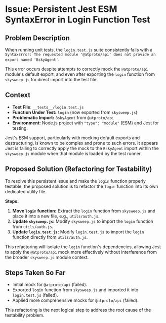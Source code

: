 # Issue: Persistent Jest ESM SyntaxError in Login Function Test

## Problem Description

When running unit tests, the `login.test.js` suite consistently fails with a `SyntaxError: The requested module '@atproto/api' does not provide an export named 'BskyAgent'`.

This error occurs despite attempts to correctly mock the `@atproto/api` module's default export, and even after exporting the `login` function from `skysweep.js` for direct import into the test file.

## Context

- **Test File:** `__tests__/login.test.js`
- **Function Under Test:** `login` (now exported from `skysweep.js`)
- **Problematic Import:** `BskyAgent` from `@atproto/api`
- **Environment:** Node.js project with `"type": "module"` (ESM) and Jest for testing.

Jest's ESM support, particularly with mocking default exports and destructuring, is known to be complex and prone to such errors. It appears Jest is failing to correctly apply the mock to the `BskyAgent` import within the `skysweep.js` module when that module is loaded by the test runner.

## Proposed Solution (Refactoring for Testability)

To resolve this persistent issue and make the `login` function properly testable, the proposed solution is to refactor the `login` function into its own dedicated utility file.

**Steps:**
1.  **Move `login` function:** Extract the `login` function from `skysweep.js` and place it into a new file, e.g., `utils/auth.js`.
2.  **Update `skysweep.js`:** Modify `skysweep.js` to import the `login` function from `utils/auth.js`.
3.  **Update `login.test.js`:** Modify `login.test.js` to import the `login` function directly from `utils/auth.js`.

This refactoring will isolate the `login` function's dependencies, allowing Jest to apply the `@atproto/api` mock more effectively without interference from the broader `skysweep.js` module context.

## Steps Taken So Far

- Initial mock for `@atproto/api` (failed).
- Exported `login` function from `skysweep.js` and imported it into `login.test.js` (failed).
- Applied more comprehensive mocks for `@atproto/api` (failed).

This refactoring is the next logical step to address the root cause of the testability problem.